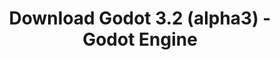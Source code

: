 ---
# Generated by /tools/generators/src/download_archive_generator !!! do not edit by hand !!!
title: 'Download Godot 3.2 (alpha3) - Godot Engine'
type: 'download/archive'
name: '3.2'
flavor: 'alpha3'
release_date: '2019-10-24T03:00:00-00:00'
release_notes: 'article/dev-snapshot-godot-3-2-alpha-3/'
primaryPlatforms:
  - 'android.apk'
  - 'macos.universal'
  - 'windows.64'
  - 'linux_server.headless.64'
  - 'web'
  - 'templates'
links:
  android.apk:
    name: 'android.apk'
    title: 'Android'
    caption: 'Universal APK (ARM64 + ARMv7 + x86_64 + x86)'
    tags:
      - 'APK download'
      - 'ARM64/v7'
      - 'x86 (64 & 32 bit)'
    hosts:
      github_builds:
        regular: 'https://github.com/godotengine/godot-builds/releases/download/3.2-alpha3/Godot_v3.2-alpha3_android_editor.apk'
        mono: '#'
      github:
        regular: 'https://github.com/godotengine/godot/releases/download/3.2-alpha3/Godot_v3.2-alpha3_android_editor.apk'
        mono: '#'
  macos.universal:
    name: 'macos.universal'
    title: 'macOS'
    caption: 'Universal (x86_64 + Apple Silicon)'
    tags:
      - 'Intel/Apple Silicon'
      - '64 bit'
    hosts:
      github_builds:
        regular: 'https://github.com/godotengine/godot-builds/releases/download/3.2-alpha3/Godot_v3.2-alpha3_osx.universal.zip'
        mono: 'https://github.com/godotengine/godot-builds/releases/download/3.2-alpha3/Godot_v3.2-alpha3_mono_osx.universal.zip'
      github:
        regular: 'https://github.com/godotengine/godot/releases/download/3.2-alpha3/Godot_v3.2-alpha3_osx.universal.zip'
        mono: 'https://github.com/godotengine/godot/releases/download/3.2-alpha3/Godot_v3.2-alpha3_mono_osx.universal.zip'
  windows.64:
    name: 'windows.64'
    title: 'Windows'
    caption: 'Standard (x86_64)'
    tags:
      - '64 bit'
    hosts:
      github_builds:
        regular: 'https://github.com/godotengine/godot-builds/releases/download/3.2-alpha3/Godot_v3.2-alpha3_win64.exe.zip'
        mono: 'https://github.com/godotengine/godot-builds/releases/download/3.2-alpha3/Godot_v3.2-alpha3_mono_win64.zip'
      github:
        regular: 'https://github.com/godotengine/godot/releases/download/3.2-alpha3/Godot_v3.2-alpha3_win64.exe.zip'
        mono: 'https://github.com/godotengine/godot/releases/download/3.2-alpha3/Godot_v3.2-alpha3_mono_win64.zip'
  linux_server.headless.64:
    name: 'linux_server.headless.64'
    title: 'Linux Server'
    caption: 'Headless (x86_64)'
    tags:
      - '64 bit'
      - 'Headless'
    hosts:
      github_builds:
        regular: 'https://github.com/godotengine/godot-builds/releases/download/3.2-alpha3/Godot_v3.2-alpha3_linux_headless.64.zip'
        mono: 'https://github.com/godotengine/godot-builds/releases/download/3.2-alpha3/Godot_v3.2-alpha3_mono_linux_headless_64.zip'
      github:
        regular: 'https://github.com/godotengine/godot/releases/download/3.2-alpha3/Godot_v3.2-alpha3_linux_headless.64.zip'
        mono: 'https://github.com/godotengine/godot/releases/download/3.2-alpha3/Godot_v3.2-alpha3_mono_linux_headless_64.zip'
  web:
    name: 'web'
    title: 'Web editor'
    caption: ''
    tags:
      - 'Self-hosted'
      - 'Cross-platform'
    hosts:
      github_builds:
        regular: 'https://github.com/godotengine/godot-builds/releases/download/3.2-alpha3/Godot_v3.2-alpha3_web_editor.zip'
        mono: '#'
      github:
        regular: 'https://github.com/godotengine/godot/releases/download/3.2-alpha3/Godot_v3.2-alpha3_web_editor.zip'
        mono: '#'
  linux.64:
    name: 'linux.64'
    title: 'Linux'
    caption: 'Standard (x86_64)'
    tags:
      - '64 bit'
    hosts:
      github_builds:
        regular: 'https://github.com/godotengine/godot-builds/releases/download/3.2-alpha3/Godot_v3.2-alpha3_x11.64.zip'
        mono: 'https://github.com/godotengine/godot-builds/releases/download/3.2-alpha3/Godot_v3.2-alpha3_mono_x11_64.zip'
      github:
        regular: 'https://github.com/godotengine/godot/releases/download/3.2-alpha3/Godot_v3.2-alpha3_x11.64.zip'
        mono: 'https://github.com/godotengine/godot/releases/download/3.2-alpha3/Godot_v3.2-alpha3_mono_x11_64.zip'
  linux.32:
    name: 'linux.32'
    title: 'Linux'
    caption: 'Standard (x86)'
    tags:
      - '32 bit'
    hosts:
      github_builds:
        regular: 'https://github.com/godotengine/godot-builds/releases/download/3.2-alpha3/Godot_v3.2-alpha3_x11.32.zip'
        mono: 'https://github.com/godotengine/godot-builds/releases/download/3.2-alpha3/Godot_v3.2-alpha3_mono_x11_32.zip'
      github:
        regular: 'https://github.com/godotengine/godot/releases/download/3.2-alpha3/Godot_v3.2-alpha3_x11.32.zip'
        mono: 'https://github.com/godotengine/godot/releases/download/3.2-alpha3/Godot_v3.2-alpha3_mono_x11_32.zip'
  windows.32:
    name: 'windows.32'
    title: 'Windows'
    caption: 'Standard (x86)'
    tags:
      - '32 bit'
    hosts:
      github_builds:
        regular: 'https://github.com/godotengine/godot-builds/releases/download/3.2-alpha3/Godot_v3.2-alpha3_win32.exe.zip'
        mono: 'https://github.com/godotengine/godot-builds/releases/download/3.2-alpha3/Godot_v3.2-alpha3_mono_win32.zip'
      github:
        regular: 'https://github.com/godotengine/godot/releases/download/3.2-alpha3/Godot_v3.2-alpha3_win32.exe.zip'
        mono: 'https://github.com/godotengine/godot/releases/download/3.2-alpha3/Godot_v3.2-alpha3_mono_win32.zip'
  linux_server.64:
    name: 'linux_server.64'
    title: 'Linux Server'
    caption: 'Standard (x86_64)'
    tags:
      - '64 bit'
    hosts:
      github_builds:
        regular: 'https://github.com/godotengine/godot-builds/releases/download/3.2-alpha3/Godot_v3.2-alpha3_linux_server.64.zip'
        mono: 'https://github.com/godotengine/godot-builds/releases/download/3.2-alpha3/Godot_v3.2-alpha3_mono_linux_server_64.zip'
      github:
        regular: 'https://github.com/godotengine/godot/releases/download/3.2-alpha3/Godot_v3.2-alpha3_linux_server.64.zip'
        mono: 'https://github.com/godotengine/godot/releases/download/3.2-alpha3/Godot_v3.2-alpha3_mono_linux_server_64.zip'
  aar_library:
    name: 'aar_library'
    title: 'AAR library'
    caption: ''
    tags:
      - 'Android plugins'
      - 'Java'
      - 'Kotlin'
    hosts:
      github_builds:
        regular: 'https://github.com/godotengine/godot-builds/releases/download/3.2-alpha3/godot-lib.3.2.alpha3.release.aar'
        mono: 'https://github.com/godotengine/godot-builds/releases/download/3.2-alpha3/godot-lib.3.2.alpha3.mono.release.aar'
      github:
        regular: 'https://github.com/godotengine/godot/releases/download/3.2-alpha3/godot-lib.3.2.alpha3.release.aar'
        mono: 'https://github.com/godotengine/godot/releases/download/3.2-alpha3/godot-lib.3.2.alpha3.mono.release.aar'
  templates:
    name: 'templates'
    title: 'Export templates'
    caption: ''
    tags:
      - 'Used to export your games to all supported platforms'
    hosts:
      github_builds:
        regular: 'https://github.com/godotengine/godot-builds/releases/download/3.2-alpha3/Godot_v3.2-alpha3_export_templates.tpz'
        mono: 'https://github.com/godotengine/godot-builds/releases/download/3.2-alpha3/Godot_v3.2-alpha3_mono_export_templates.tpz'
      github:
        regular: 'https://github.com/godotengine/godot/releases/download/3.2-alpha3/Godot_v3.2-alpha3_export_templates.tpz'
        mono: 'https://github.com/godotengine/godot/releases/download/3.2-alpha3/Godot_v3.2-alpha3_mono_export_templates.tpz'
---